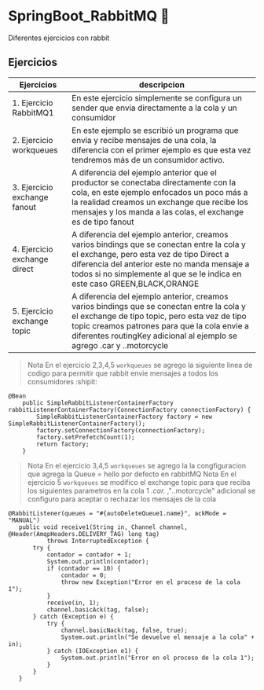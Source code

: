 # SpringBoot_RabbitMQ :rabbit:
Diferentes ejercicios con rabbit

## Ejercicios

| Ejercicios | descripcion |
|--- |--- |
| 1. Ejercicio RabbitMQ1 | En este ejercicio simplemente se configura un sender que envia directamente a la cola y un consumidor | 
| 2. Ejercicio workqueues | En este ejemplo se escribió un programa que envía y recibe mensajes de una cola, la diferencia con el primer ejemplo es que esta vez tendremos más de un consumidor activo. |
| 3. Ejercicio exchange fanout | A diferencia del ejemplo anterior que el productor se conectaba directamente con la cola, en este ejemplo enfocados un poco más a la realidad creamos un exchange que recibe los mensajes y los manda a las colas, el exchange es de tipo fanout |
| 4. Ejercicio exchange direct | A diferencia del ejemplo anterior, creamos varios bindings que se conectan entre la cola y el exchange, pero esta vez de tipo Direct a diferencia del anterior este no manda mensaje a todos si no simplemente al que se le indica en este caso GREEN,BLACK,ORANGE|
| 5. Ejercicio exchange topic| A diferencia del ejemplo anterior, creamos varios bindings que se conectan entre la cola y el exchange de tipo topic, pero esta vez de tipo topic creamos patrones para que la cola envie a diferentes routingKey adicional al ejemplo se agrego .car y ..motorcycle |




> Nota
En el ejercicio 2,3,4,5 `workqueues` se agrego la siguiente linea de codigo para permitir que rabbit envie mensajes a todos los consumidores :shipit:

```
@Bean
    public SimpleRabbitListenerContainerFactory rabbitListenerContainerFactory(ConnectionFactory connectionFactory) {
        SimpleRabbitListenerContainerFactory factory = new SimpleRabbitListenerContainerFactory();
        factory.setConnectionFactory(connectionFactory);
        factory.setPrefetchCount(1);
        return factory;
    }
```

> Nota
En el ejercicio 3,4,5 `workqueues` se agrego la la congfiguracion que agrega la Queue = hello por defecto en rabbitMQ
> Nota
En el ejercicio 5 `workqueues` se modifico el exchange topic para que reciba los siguientes parametros en la cola 1 *.car.* ,"*.*.motorcycle" adicional se configuro para aceptar o rechazar los mensajes de la cola
 ```
@RabbitListener(queues = "#{autoDeleteQueue1.name}", ackMode = "MANUAL")
    public void receive1(String in, Channel channel, @Header(AmqpHeaders.DELIVERY_TAG) long tag)
            throws InterruptedException {
        try {
            contador = contador + 1;
            System.out.println(contador);
            if (contador == 10) {
                contador = 0;
                throw new Exception("Error en el proceso de la cola 1");
            }
            receive(in, 1);
            channel.basicAck(tag, false);
        } catch (Exception e) {
            try {
                channel.basicNack(tag, false, true);
                System.out.println("Se devuelve el mensaje a la cola" + in);
            } catch (IOException e1) {
                System.out.println("Error en el proceso de la cola 1");
            }
        }
    }
```

